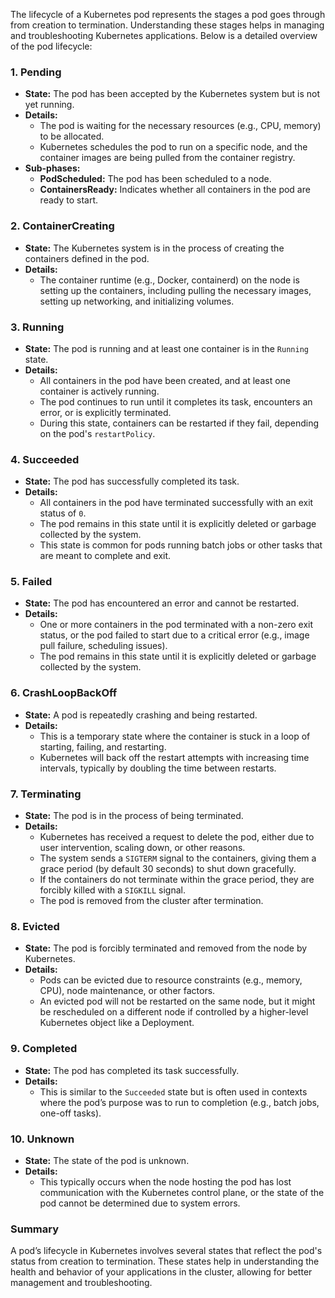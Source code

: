 The lifecycle of a Kubernetes pod represents the stages a pod goes through from creation to termination. Understanding these stages helps in managing and troubleshooting Kubernetes applications. Below is a detailed overview of the pod lifecycle:

### 1. **Pending**
   - **State:** The pod has been accepted by the Kubernetes system but is not yet running.
   - **Details:** 
     - The pod is waiting for the necessary resources (e.g., CPU, memory) to be allocated.
     - Kubernetes schedules the pod to run on a specific node, and the container images are being pulled from the container registry.
   - **Sub-phases:**
     - **PodScheduled:** The pod has been scheduled to a node.
     - **ContainersReady:** Indicates whether all containers in the pod are ready to start.

### 2. **ContainerCreating**
   - **State:** The Kubernetes system is in the process of creating the containers defined in the pod.
   - **Details:** 
     - The container runtime (e.g., Docker, containerd) on the node is setting up the containers, including pulling the necessary images, setting up networking, and initializing volumes.

### 3. **Running**
   - **State:** The pod is running and at least one container is in the `Running` state.
   - **Details:** 
     - All containers in the pod have been created, and at least one container is actively running.
     - The pod continues to run until it completes its task, encounters an error, or is explicitly terminated.
     - During this state, containers can be restarted if they fail, depending on the pod's `restartPolicy`.

### 4. **Succeeded**
   - **State:** The pod has successfully completed its task.
   - **Details:**
     - All containers in the pod have terminated successfully with an exit status of `0`.
     - The pod remains in this state until it is explicitly deleted or garbage collected by the system.
     - This state is common for pods running batch jobs or other tasks that are meant to complete and exit.

### 5. **Failed**
   - **State:** The pod has encountered an error and cannot be restarted.
   - **Details:**
     - One or more containers in the pod terminated with a non-zero exit status, or the pod failed to start due to a critical error (e.g., image pull failure, scheduling issues).
     - The pod remains in this state until it is explicitly deleted or garbage collected by the system.

### 6. **CrashLoopBackOff**
   - **State:** A pod is repeatedly crashing and being restarted.
   - **Details:**
     - This is a temporary state where the container is stuck in a loop of starting, failing, and restarting.
     - Kubernetes will back off the restart attempts with increasing time intervals, typically by doubling the time between restarts.

### 7. **Terminating**
   - **State:** The pod is in the process of being terminated.
   - **Details:**
     - Kubernetes has received a request to delete the pod, either due to user intervention, scaling down, or other reasons.
     - The system sends a `SIGTERM` signal to the containers, giving them a grace period (by default 30 seconds) to shut down gracefully.
     - If the containers do not terminate within the grace period, they are forcibly killed with a `SIGKILL` signal.
     - The pod is removed from the cluster after termination.

### 8. **Evicted**
   - **State:** The pod is forcibly terminated and removed from the node by Kubernetes.
   - **Details:**
     - Pods can be evicted due to resource constraints (e.g., memory, CPU), node maintenance, or other factors.
     - An evicted pod will not be restarted on the same node, but it might be rescheduled on a different node if controlled by a higher-level Kubernetes object like a Deployment.

### 9. **Completed**
   - **State:** The pod has completed its task successfully.
   - **Details:**
     - This is similar to the `Succeeded` state but is often used in contexts where the pod’s purpose was to run to completion (e.g., batch jobs, one-off tasks).

### 10. **Unknown**
   - **State:** The state of the pod is unknown.
   - **Details:**
     - This typically occurs when the node hosting the pod has lost communication with the Kubernetes control plane, or the state of the pod cannot be determined due to system errors.

### Summary

A pod’s lifecycle in Kubernetes involves several states that reflect the pod's status from creation to termination. These states help in understanding the health and behavior of your applications in the cluster, allowing for better management and troubleshooting.
